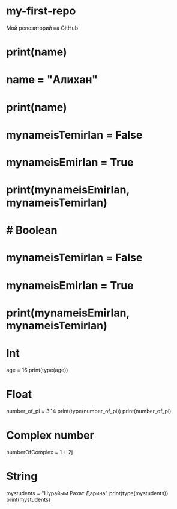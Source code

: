 # my-first-repo
Мой репозиторий на GitHub

# print(name)
# name = "Алихан"
# print(name)

# mynameisTemirlan = False
# mynameisEmirlan = True
# print(mynameisEmirlan, mynameisTemirlan)

# # Boolean
# mynameisTemirlan = False
# mynameisEmirlan = True
# print(mynameisEmirlan, mynameisTemirlan)

# Int
age = 16
print(type(age))

# Float
number_of_pi = 3.14
print(type(number_of_pi))
print(number_of_pi)

# Complex number
numberOfComplex = 1 + 2j

# String
mystudents = "Нурайым Рахат Дарина"
print(type(mystudents))
print(mystudents)






